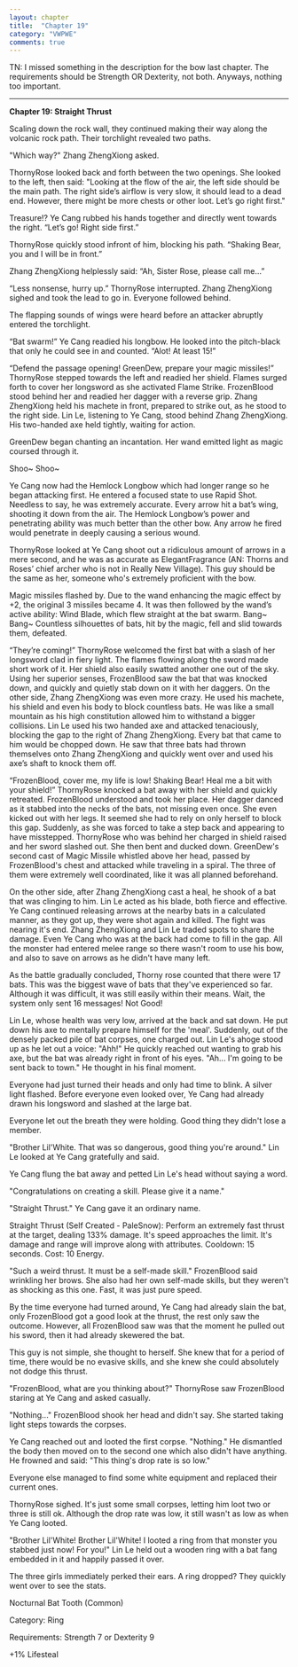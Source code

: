 ```yaml
---
layout: chapter
title:  "Chapter 19"
category: "VWPWE"
comments: true
---
```


TN: I missed something in the description for the bow last chapter. The requirements should be Strength OR Dexterity, not both. Anyways, nothing too important.

---

**Chapter 19: Straight Thrust**
 
Scaling down the rock wall, they continued making their way along the volcanic rock path. Their torchlight revealed two paths.
 
"Which way?" Zhang ZhengXiong asked.
 
ThornyRose looked back and forth between the two openings. She looked to the left, then said: "Looking at the flow of the air, the left side should be the main path. The right side’s airflow is very slow, it should lead to a dead end. However, there might be more chests or other loot. Let’s go right first."
 
Treasure!? Ye Cang rubbed his hands together and directly went towards the right. “Let’s go! Right side first.”
 
ThornyRose quickly stood infront of him, blocking his path. “Shaking Bear, you and I will be in front.”
 
Zhang ZhengXiong helplessly said: “Ah, Sister Rose, please call me…”
 
“Less nonsense, hurry up.” ThornyRose interrupted. Zhang ZhengXiong sighed and took the lead to go in. Everyone followed behind.
 
The flapping sounds of wings were heard before an attacker abruptly entered the torchlight. 
 
“Bat swarm!” Ye Cang readied his longbow. He looked into the pitch-black that only he could see in and counted. “Alot! At least 15!”
 
“Defend the passage opening! GreenDew, prepare your magic missiles!” ThornyRose stepped towards the left and readied her shield. Flames surged forth to cover her longsword as she activated Flame Strike. FrozenBlood stood behind her and readied her dagger with a reverse grip. Zhang ZhengXiong held his machete in front, prepared to strike out, as he stood to the right side. Lin Le, listening to Ye Cang, stood behind Zhang ZhengXiong. His two-handed axe held tightly, waiting for action.  
 
GreenDew began chanting an incantation. Her wand emitted light as magic coursed through it. 
 
Shoo~ Shoo~
 
Ye Cang now had the Hemlock Longbow which had longer range so he began attacking first. He entered a focused state to use Rapid Shot. Needless to say, he was extremely accurate. Every arrow hit a bat’s wing, shooting it down from the air. The Hemlock Longbow’s power and penetrating ability was much better than the other bow. Any arrow he fired would penetrate in deeply causing a serious wound.
 
ThornyRose looked at Ye Cang shoot out a ridiculous amount of arrows in a mere second, and he was as accurate as ElegantFragrance (AN: Thorns and Roses’ chief archer who is not in Really New Village). This guy should be the same as her, someone who's extremely proficient with the bow.
 
Magic missiles flashed by. Due to the wand enhancing the magic effect by +2, the original 3 missiles became 4. It was then followed by the wand’s active ability: Wind Blade, which flew straight at the bat swarm. Bang~ Bang~ Countless silhouettes of bats, hit by the magic, fell and slid towards them, defeated.
 
“They’re coming!” ThornyRose welcomed the first bat with a slash of her longsword clad in fiery light. The flames flowing along the sword made short work of it. Her shield also easily swatted another one out of the sky. Using her superior senses, FrozenBlood saw the bat that was knocked down, and quickly and quietly stab down on it with her daggers. On the other side, Zhang ZhengXiong was even more crazy. He used his machete, his shield and even his body to block countless bats. He was like a small mountain as his high constitution allowed him to withstand a bigger collisions. Lin Le used his two handed axe and attacked tenaciously, blocking the gap to the right of Zhang ZhengXiong. Every bat that came to him would be chopped down. He saw that three bats had thrown themselves onto Zhang ZhengXiong and quickly went over and used his axe’s shaft to knock them off.
 
“FrozenBlood, cover me, my life is low! Shaking Bear! Heal me a bit with your shield!” ThornyRose knocked a bat away with her shield and quickly retreated. FrozenBlood understood and took her place. Her dagger danced as it stabbed into the necks of the bats, not missing even once. She even kicked out with her legs. It seemed she had to rely on only herself to block this gap. Suddenly, as she was forced to take a step back and appearing to have misstepped. ThornyRose who was behind her charged in shield raised and her sword slashed out. She then bent and ducked down. GreenDew's second cast of Magic Missile whistled above her head, passed by FrozenBlood's chest and attacked while traveling in a spiral. The three of them were extremely well coordinated, like it was all planned beforehand. 
 
On the other side, after Zhang ZhengXiong cast a heal, he shook of a bat that was clinging to him. Lin Le acted as his blade, both fierce and effective. Ye Cang continued releasing arrows at the nearby bats in a calculated manner, as they got up, they were shot again and killed. The fight was nearing it's end. Zhang ZhengXiong and Lin Le traded spots to share the damage. Even Ye Cang who was at the back had come to fill in the gap. All the monster had entered melee range so there wasn't room to use his bow, and also to save on arrows as he didn't have many left.
 
As the battle gradually concluded, Thorny rose counted that there were 17 bats. This was the biggest wave of bats that they've experienced so far. Although it was difficult, it was still easily within their means. Wait, the system only sent 16 messages! Not Good!
 
Lin Le, whose health was very low, arrived at the back and sat down. He put down his axe to mentally prepare himself for the 'meal'. Suddenly, out of the densely packed pile of bat corpses, one charged out. Lin Le's ahoge stood up as he let out a voice: "Ahh!" He quickly reached out wanting to grab his axe, but the bat was already right in front of his eyes. "Ah... I'm going to be sent back to town." He thought in his final moment.
 
Everyone had just turned their heads and only had time to blink. A silver light flashed. Before everyone even looked over, Ye Cang had already drawn his longsword and slashed at the large bat.
 
Everyone let out the breath they were holding. Good thing they didn't lose a member. 
 
"Brother Lil'White. That was so dangerous, good thing you're around." Lin Le looked at Ye Cang gratefully and said.
 
Ye Cang flung the bat away and petted Lin Le's head without saying a word.
 
"Congratulations on creating a skill. Please give it a name."
 
"Straight Thrust." Ye Cang gave it an ordinary name.
 
Straight Thrust (Self Created - PaleSnow): Perform an extremely fast thrust at the target, dealing 133% damage. It's speed approaches the limit. It's damage and range will improve along with attributes. Cooldown: 15 seconds. Cost: 10 Energy. 
 
"Such a weird thrust. It must be a self-made skill." FrozenBlood said wrinkling her brows. She also had her own self-made skills, but they weren't as shocking as this one. Fast, it was just pure speed.
 
By the time everyone had turned around, Ye Cang had already slain the bat, only FrozenBlood got a good look at the thrust, the rest only saw the outcome. However, all FrozenBlood saw was that the moment he pulled out his sword, then it had already skewered the bat.  
 
This guy is not simple, she thought to herself. She knew that for a period of time, there would be no evasive skills, and she knew she could absolutely not dodge this thrust.
 
"FrozenBlood, what are you thinking about?" ThornyRose saw FrozenBlood staring at Ye Cang and asked casually.
 
"Nothing..." FrozenBlood shook her head and didn't say. She started taking light steps towards the corpses.
 
Ye Cang reached out and looted the first corpse. "Nothing." He dismantled the body then moved on to the second one which also didn't have anything. He frowned and said: "This thing's drop rate is so low."
 
Everyone else managed to find some white equipment and replaced their current ones.
 
ThornyRose sighed. It's just some small corpses, letting him loot two or three is still ok. Although the drop rate was low, it still wasn't as low as when Ye Cang looted.
 
"Brother Lil'White! Brother Lil'White! I looted a ring from that monster you stabbed just now! For you!" Lin Le held out a wooden ring with a bat fang embedded in it and happily passed it over. 
 
The three girls immediately perked their ears. A ring dropped? They quickly went over to see the stats.
 
Nocturnal Bat Tooth (Common)
 
Category: Ring
 
Requirements: Strength 7 or Dexterity 9
 
+1% Lifesteal